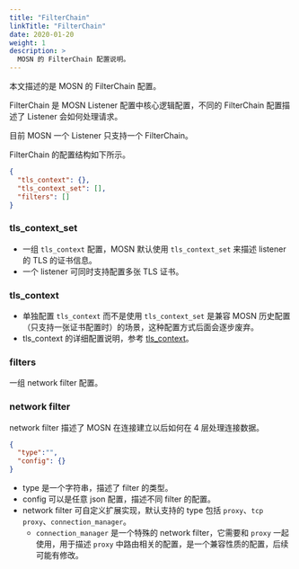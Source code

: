 ```yaml
---
title: "FilterChain"
linkTitle: "FilterChain"
date: 2020-01-20
weight: 1
description: >
  MOSN 的 FilterChain 配置说明。
---
```


本文描述的是 MOSN 的 FilterChain 配置。

FilterChain 是 MOSN Listener 配置中核心逻辑配置，不同的 FilterChain 配置描述了 Listener 会如何处理请求。

目前 MOSN 一个 Listener 只支持一个 FilterChain。

FilterChain 的配置结构如下所示。

```json
{
  "tls_context": {},
  "tls_context_set": [],
  "filters": []
}
```

### tls_context_set

- 一组 `tls_context` 配置，MOSN 默认使用 `tls_context_set` 来描述 listener 的 TLS 的证书信息。
- 一个 listener 可同时支持配置多张 TLS 证书。

### tls_context

- 单独配置 `tls_context` 而不是使用 `tls_context_set` 是兼容 MOSN 历史配置（只支持一张证书配置时）的场景，这种配置方式后面会逐步废弃。
- tls_context 的详细配置说明，参考 [tls_context](../../custom#tls-context)。

### filters

一组 network filter 配置。

### network filter

network filter 描述了 MOSN 在连接建立以后如何在 4 层处理连接数据。

```json
{
  "type":"",
  "config": {}
}
```

- type 是一个字符串，描述了 filter 的类型。
- config 可以是任意 json 配置，描述不同 filter 的配置。
- network filter 可自定义扩展实现，默认支持的 type 包括 `proxy`、`tcp proxy`、`connection_manager`。
  - `connection_manager` 是一个特殊的 network filter，它需要和 `proxy` 一起使用，用于描述 `proxy` 中路由相关的配置，是一个兼容性质的配置，后续可能有修改。